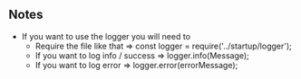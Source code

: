 ## Notes

- If you want to use the logger you will need to
    - Require the file like that => const logger = require('../startup/logger');
    - If you want to log info / success => logger.info(Message);
    - If you want to log error => logger.error(errorMessage);